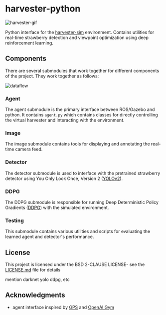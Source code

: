# harvester-python
![harvester-gif](https://imgur.com/0dghLur.gif)

Python interface for the [harvester-sim](https://github.com/jsather/harvester-sim) environment. Contains utilities for real-time strawberry detection and viewpoint optimization using deep reinforcement learning.

## Components
There are several submodules that work together for different components of the project. They work together as follows:

![dataflow](https://imgur.com/s62ti61.jpg)

### Agent

The agent submodule is the primary interface between ROS/Gazebo and python. It contains `agent.py` which contains classes for directly controlling the virtual harvester and interacting with the environment. 

### Image

The image submodule contains tools for displaying and annotating the real-time camera feed.

### Detector

The detector submodule is used to interface with the pretrained strawberry detector using You Only Look Once, Version 2 ([YOLOv2](https://arxiv.org/abs/1612.08242)).

### DDPG

The DDPG submodule is responsible for running Deep Deterministic Policy Gradients ([DDPG](https://arxiv.org/abs/1509.02971)) with the simulated environment. 

### Testing

This submodule contains various utilities and scripts for evaluating the learned agent and detector's performance.

## License
This project is licensed under the BSD 2-CLAUSE LICENSE- see the [LICENSE.md](LICENSE.md) file for details

mention darknet yolo ddpg, etc

## Acknowledgments
* agent interface inspired by [GPS](http://rll.berkeley.edu/gps/) and [OpenAI Gym](https://gym.openai.com/)
